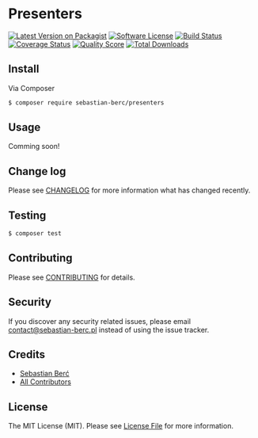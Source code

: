 # Presenters

[![Latest Version on Packagist](https://img.shields.io/packagist/v/league/presenters.svg?style=flat-square)](https://packagist.org/packages/sebastian-berc/presenters)
[![Software License](https://img.shields.io/badge/license-MIT-brightgreen.svg?style=flat-square)](LICENSE.md)
[![Build Status](https://img.shields.io/travis/SebastianBerc/presenters/master.svg?style=flat-square)](https://travis-ci.org/sebastian-berc/presenters)
[![Coverage Status](https://img.shields.io/scrutinizer/coverage/g/SebastianBerc/presenters.svg?style=flat-square)](https://scrutinizer-ci.com/g/SebastianBerc/presenters/code-structure)
[![Quality Score](https://img.shields.io/scrutinizer/g/SebastianBerc/presenters.svg?style=flat-square)](https://scrutinizer-ci.com/g/SebastianBerc/presenters)
[![Total Downloads](https://img.shields.io/packagist/dt/sebastian-berc/presenters.svg?style=flat-square)](https://packagist.org/packages/sebastian-berc/presenters)

## Install

Via Composer

``` bash
$ composer require sebastian-berc/presenters
```

## Usage

Comming soon!

## Change log

Please see [CHANGELOG](CHANGELOG.md) for more information what has changed recently.

## Testing

``` bash
$ composer test
```

## Contributing

Please see [CONTRIBUTING](CONTRIBUTING.md) for details.

## Security

If you discover any security related issues, please email contact@sebastian-berc.pl instead of using the issue tracker.

## Credits

- [Sebastian Berć](https://github.com/SebastianBerc)
- [All Contributors](../../contributors)

## License

The MIT License (MIT). Please see [License File](LICENSE.md) for more information.
